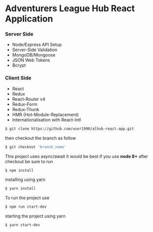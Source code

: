 # Adventurers League Hub React Application

### Server Side

* Node/Express API Setup
* Server-Side Validation
* MongoDB/Mongoose
* JSON Web Tokens
* Bcrypt

### Client Side

* React
* Redux
* React-Router v4
* Redux-Form
* Redux-Thunk
* HMR (Hot-Module-Replacement)
* Internationalisation with React-Intl

```bash
$ git clone https://github.com/user1990/alhub-react-app.git
```

then checkout the branch as follow

```bash
$ git checkout 'branch_name'
```

This project uses async/await it would be best if you use **node 8+**
after checkout be sure to run

```bash
$ npm install
```

installing using yarn

```bash
$ yarn install
```

To run the project use

```bash
$ npm run start-dev
```

starting the project using yarn

```bash
$ yarn start-dev
```
